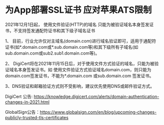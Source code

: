 

# 为App部署SSL证书 应对苹果ATS限制

2021年12月1日起， 使用文件验证(HTTP)的域名 只能为被验证域名本身签发证书，不支持签发通配符证书和其下级子域名证书

1、 目前，行业允许仅对主域名(domain.com)进行域名验证即可，适用于通配符证书(如\*.domain.com或\*.sub.domain.com等)和其下级所有子域名(如sub.domain.com或sub2.sub1.domain.com等)。

2、 DigiCert将在2021年11月15日后，对于使用文件方式验证的域名，只能为被验证域名本身签发证书。如 使用文件验证方式验证域名domain.com，则只能为domain.com签发证书，不能为\*.domain.com 或sub.domain.com 签发证书。

3、DNS验证和邮箱验证方式则不受影响，建议优先使用DNS或邮件验证方式。

DigiCert 公告: https://knowledge.digicert.com/alerts/domain-authentication-changes-in-2021.html

GlobalSign公告：https://www.globalsign.com/en/blog/upcoming-changes-publicly-trusted-tls-certificates